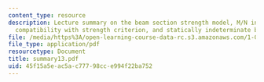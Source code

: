 ```yaml
---
content_type: resource
description: Lecture summary on the beam section strength model, M/N interactions,
  compatibility with strength criterion, and statically indeterminate beam.
file: /media/https%3A/open-learning-course-data-rc.s3.amazonaws.com/1-050-engineering-mechanics-i-fall-2007/45f15a5eac5ac77798cce994f22ba752_summary13.pdf
file_type: application/pdf
resourcetype: Document
title: summary13.pdf
uid: 45f15a5e-ac5a-c777-98cc-e994f22ba752
---
```

